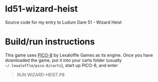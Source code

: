 # ld51-wizard-heist
Source code for my entry to Ludum Dare 51 - Wizard Heist

# Build/run instructions
This game uses [PICO-8](https://www.lexaloffle.com/pico-8.php) by Lexaloffle Games as its engine.
Once you have downloaded the game, put it into your carts folder (usually `~/.lexaloffle/pico-8/carts`),
start up PICO-8, and enter

   > RUN WIZARD-HEIST.P8
